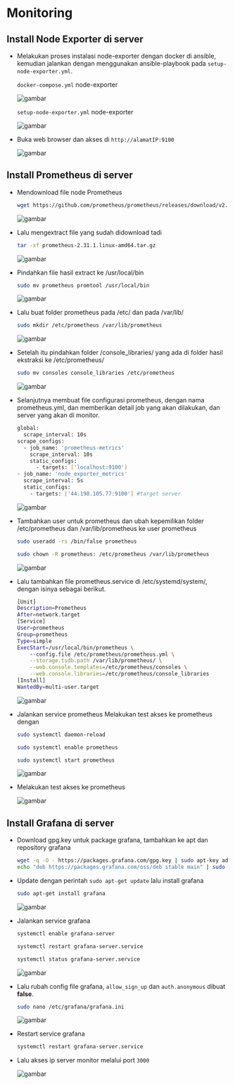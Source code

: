 # Monitoring

## Install Node Exporter di server

-   Melakukan proses instalasi node-exporter dengan docker di ansible, kemudian jalankan dengan menggunakan ansible-playbook pada `setup-node-exporter.yml`.

    `docker-compose.yml` node-exporter

    ![gambar](assets/comnode.png)

    `setup-node-exporter.yml` node-exporter

    ![gambar](assets/setnode.png)

-   Buka web browser dan akses di `http://alamatIP:9100`

    ![gambar](assets/outex.png)

## Install Prometheus di server

-   Mendownload file node Prometheus
    ```sh
    wget https://github.com/prometheus/prometheus/releases/download/v2.31.1/prometheus-2.31.1.linux-amd64.tar.gz
    ```
    ![gambar](assets/12.png)

-   Lalu mengextract file yang sudah didownload tadi
    ```sh
    tar -xf prometheus-2.31.1.linux-amd64.tar.gz
    ```
    ![gambar](assets/13.png)

-   Pindahkan file hasil extract ke /usr/local/bin
    ```sh
    sudo mv prometheus promtool /usr/local/bin
    ```
    ![gambar](assets/14.png)

-   Lalu buat folder prometheus pada /etc/ dan pada /var/lib/
    ```sh
    sudo mkdir /etc/prometheus /var/lib/prometheus
    ```
    ![gambar](assets/11.png)

-   Setelah itu pindahkan folder /console_libraries/ yang ada di folder hasil ekstraksi ke /etc/prometheus/
    ```sh
    sudo mv consoles console_libraries /etc/prometheus
    ```
    ![gambar](assets/16.png)

-   Selanjutnya membuat file configurasi prometheus, dengan nama prometheus.yml, dan memberikan detail job yang akan dilakukan, dan server yang akan di monitor.
    ```sh
    global:
      scrape_interval: 10s
    scrape_configs:
      - job_name: 'prometheus-metrics'
        scrape_interval: 10s
        static_configs:
          - targets: ['localhost:9100']
    - job_name: 'node_exporter_metrics'
      scrape_interval: 5s
      static_configs:
        - targets: ['44.198.105.77:9100'] #target server
    ```
    ![gambar](assets/17.png)

-   Tambahkan user untuk prometheus dan ubah kepemilikan folder /etc/prometheus dan /var/lib/prometheus ke user prometheus
    ```sh
    sudo useradd -rs /bin/false prometheus
    ```
    ```sh
    sudo chown -R prometheus: /etc/prometheus /var/lib/prometheus
    ```
    ![gambar](assets/19.png)

-   Lalu tambahkan file prometheus.service di /etc/systemd/system/, dengan isinya sebagai berikut.
    ```sh
    [Unit]
    Description=Prometheus
    After=network.target
    [Service]
    User=prometheus   
    Group=prometheus   
    Type=simple
    ExecStart=/usr/local/bin/prometheus \
        --config.file /etc/prometheus/prometheus.yml \
        --storage.tsdb.path /var/lib/prometheus/ \
        --web.console.templates=/etc/prometheus/consoles \
        --web.console.libraries=/etc/prometheus/console_libraries
    [Install]
    WantedBy=multi-user.target
    ```
    ![gambar](assets/20proser.png)

-   Jalankan service prometheus Melakukan test akses ke prometheus dengan
    ```sh
    sudo systemctl daemon-reload
    ```
    ```sh
    sudo systemctl enable prometheus
    ```
    ```sh
    sudo systemctl start prometheus
    ```
    ![gambar](assets/21.png)

-   Melakukan test akses ke prometheus

    ![gambar](assets/outpro.png)

## Install Grafana di server

-   Download gpg.key untuk package grafana, tambahkan ke apt dan repository grafana
    ```sh
    wget -q -O - https://packages.grafana.com/gpg.key | sudo apt-key add -
    echo "deb https://packages.grafana.com/oss/deb stable main" | sudo tee -a /etc/apt/sources.list.d/grafana.list
    ```
-   Update dengan perintah `sudo apt-get update` lalu install grafana
    ```sh
    sudo apt-get install grafana
    ```
    ![gambar](assets/23.png)

-   Jalankan service grafana
    ```sh
    systemctl enable grafana-server
    ```
    ```sh
    systemctl restart grafana-server.service
    ```
    ```sh
    systemctl status grafana-server.service
    ```
    ![gambar](assets/26.png)

-   Lalu rubah config file grafana, `allow_sign_up` dan `auth.anonymous` dibuat **false**.
    ```sh
    sudo nano /etc/grafana/grafana.ini
    ```
    ![gambar](assets/24.png)

-   Restart service grafana
    ```sh
    systemctl restart grafana-server.service
    ```
-   Lalu akses ip server monitor melalui port `3000`

    ![gambar](assets/27.png)

